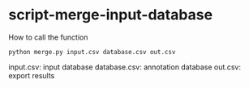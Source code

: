# script-merge-input-database
How to call the function
```
python merge.py input.csv database.csv out.csv
```

input.csv: input database
database.csv: annotation database
out.csv: export results
